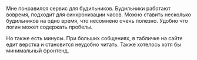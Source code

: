 Мне понравился сервис для будильников. Будильники работают вовремя, подходит для синхронизации часов. Можно ставить несколько будильников на одно время, что несомнено очень полезно. Удобно что логин может содержать пробелы.

Но также есть минусы. При больших собщениях, в табличке на сайте едит верстка и становится неудобно читать. Также хотелось хотя бы минимальный фронтенд.
